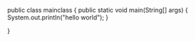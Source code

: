 
public class mainclass {
public static void main(String[] args) {
    System.out.println("hello world");
}
    
}
